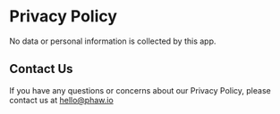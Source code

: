 # Privacy Policy

No data or personal information is collected by this app.

## Contact Us

If you have any questions or concerns about our Privacy Policy, please contact us at [hello@phaw.io](mailto:hello@phaw.io)
